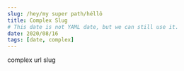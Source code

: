```yaml
---
slug: /hey/my super path/héllô
title: Complex Slug
# This date is not YAML date, but we can still use it.
date: 2020/08/16
tags: [date, complex]
---
```


complex url slug